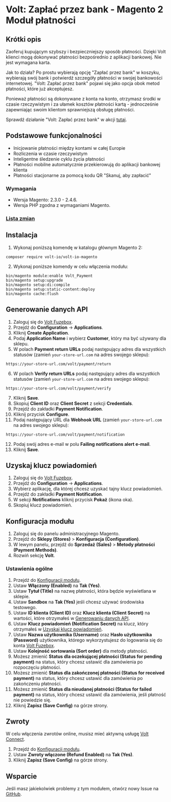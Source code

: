 # Volt: Zapłać przez bank -  Magento 2 Moduł płatności

## Krótki opis
Zaoferuj kupującym szybszy i bezpieczniejszy sposób płatności. Dzięki Volt klienci mogą dokonywać płatności bezpośrednio z aplikacji bankowej. Nie jest wymagana karta.

Jak to działa? Po prostu wybierają opcję "Zapłać przez bank" w koszyku, wybierają swój bank i potwierdź szczegóły płatności w swojej bankowości internetowej. "Volt: Zapłać przez bank" pojawi się jako opcja obok metod płatności, które już akceptujesz.

Ponieważ płatności są dokonywane z konta na konto, otrzymasz środki w czasie rzeczywistym i za ułamek kosztów płatności kartą - jednocześnie zapewniając swoim klientom sprawniejszą obsługę płatności.

Sprawdź działanie "Volt: Zapłać przez bank" w akcji [tutaj](https://www.volt.io/demos/checkout/).

## Podstawowe funkcjonalności
- Inicjowanie płatności między kontami w całej Europie
- Rozliczenia w czasie rzeczywistym
- Inteligentne śledzenie cyklu życia płatności
- Płatności mobilne automatycznie przekierowują do aplikacji bankowej klienta
- Płatności stacjonarne za pomocą kodu QR "Skanuj, aby zapłacić"

### Wymagania
- Wersja Magento: 2.3.0 - 2.4.6.
- Wersja PHP zgodna z wymaganiami Magento.

### [Lista zmian](CHANGELOG.md)

## Instalacja
1. Wykonaj poniższą komendę w katalogu głównym Magento 2:
```shell
composer require volt-io/volt-io-magento
```
2. Wykonaj poniższe komendy w celu włączenia modułu:
```shell
bin/magento module:enable Volt_Payment
bin/magento setup:upgrade
bin/magento setup:di:compile
bin/magento setup:static-content:deploy
bin/magento cache:flush
```

## Generowanie danych API
1. Zaloguj się do [Volt Fuzebox](https://fuzebox.volt.io).
2. Przejdź do **Configuration** -> **Applications**.
3. Kliknij **Create Application**.
4. Podaj **Application Name** i wybierz **Customer**, który ma być używany dla sklepu.
5. W polach **Payment return URLs** podaj następujący adres dla wszystkich statusów (zamień `your-store-url.com` na adres swojego sklepu):
```
https://your-store-url.com/volt/payment/return
```
6. W polach **Verify return URLs** podaj następujący adres dla wszystkich statusów (zamień `your-store-url.com` na adres swojego sklepu):
```
https://your-store-url.com/volt/payment/verify
```
7. Kliknij **Save**.
8. Skopiuj **Client ID** oraz **Client Secret** z sekcji **Credentials**.
9. Przejdź do zakładki **Payment Notification**.
10. Kliknij przycisk **Configure**.
11. Podaj następujący URL dla **Webhook URL** (zamień `your-store-url.com` na adres swojego sklepu):
```
https://your-store-url.com/volt/payment/notification
```
12. Podaj swój adres e-mail w polu **Failing notifications alert e-mail**.
13. Kliknij **Save**.

## Uzyskaj klucz powiadomień
1. Zaloguj się do [Volt Fuzebox](https://fuzebox.volt.io).
2. Przejdź do **Configuration** -> **Applications**.
3. Wybierz aplikację, dla której chcesz uzyskać tajny klucz powiadomień.
4. Przejdź do zakładki **Payment Notification**.
5. W sekcji **Notifications** kliknij przycisk **Pokaż** (ikona oka).
6. Skopiuj klucz powiadomień.

## Konfiguracja modułu
1. Zaloguj się do panelu administracyjnego Magento.
2. Przejdź do **Sklepy (Stores)** > **Konfiguracja (Configuration)**.
3. W lewym panelu, przejdź do **Sprzedaż (Sales)** > **Metody płatności (Payment Methods)**.
4. Rozwiń sekcję **Volt**.

### Ustawienia ogólne
1. Przejdź do [Konfiguracji modułu](#konfiguracja-modułu).
2. Ustaw **Włączony (Enabled)** na **Tak (Yes)**.
3. Ustaw **Tytuł (Title)** na nazwę płatności, która będzie wyświetlana w sklepie.
4. Ustaw **Sandbox** na **Tak (Yes)** jeśli chcesz używać środowiska testowego.
5. Ustaw **ID klienta (Client ID)** oraz **Klucz klienta (Client Secret)** na wartości, które otrzymałeś w [Generowaniu danych API](#generowanie-danych-api).
6. Ustaw **Klucz powiadomień (Notification Secret)** na klucz, który otrzymałeś w [Uzyskaj klucz powiadomień](#uzyskaj-klucz-powiadomień).
6. Ustaw **Nazwa użytkownika (Username)** oraz **Hasło użytkownika (Password)** użytkownika, którego wykorzystujesz do logowania się do konta [Volt Fuzebox](https://fuzebox.volt.io).
7. Ustaw **Kolejność sortowania (Sort order)** dla metody płatności.
8. Możesz zmienić **Status dla oczekującej płatności (Status for pending payment)** na status, który chcesz ustawić dla zamówienia po rozpoczęciu płatności.
9. Możesz zmienić **Status dla zakończonej płatności (Status for received payment)** na status, który chcesz ustawić dla zamówienia po zakończeniu płatności.
10. Możesz zmienić **Status dla nieudanej płatności (Status for failed payment)** na status, który chcesz ustawić dla zamówienia, jeśli płatność nie powiedzie się.
11. Kliknij **Zapisz (Save Config)** na górze strony.

## Zwroty

W celu włączenia zwrotów online, musisz mieć aktywną usługę [Volt Connect](https://www.volt.io/connect/).

1. Przejdź do [Konfiguracji modułu](#konfiguracja-modułu).
2. Ustaw **Zwroty włączone (Refund Enabled)** na **Tak (Yes)**.
3. Kliknij **Zapisz (Save Config)** na górze strony.

## Wsparcie
Jeśli masz jakiekolwiek problemy z tym modułem, otwórz nowy Issue na [GitHub](https://github.com/volt-io/volt-io-magento/issues).

